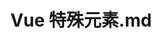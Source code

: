---
layout: post
title: Vue 特殊元素.md
categories: [Vue]
description: Vue
keywords: Vue
mermaid: false
sequence: false
flow: false
mathjax: false
mindmap: false
mindmap2: false
---